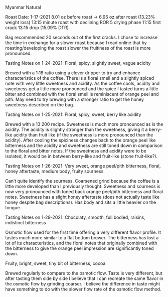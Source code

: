 Myanmar Natural

Roast Date: 1-17-2021
8.01 oz before roast -> 6.95 oz after roast (13.23% weight loss)
13:15 minute roast with declining ROR
5 drying phase
11:15 first crack
13:15 drop (15.09% DTR)

Bag recommended 20 seconds out of the first cracks. I chose to increase the time in exchange for a slower roast because I read online that by roasting/developing the roast slower the fruitiness of the roast is more pronounced.

Tasting Notes on 1-24-2021:
Floral, spicy, slightly sweet, vague acidity

Brewed with a 1:18 ratio using a clever dripper to try and enhance characteristics of the coffee. There is a floral smell and a slightly spiced note with  very little sweetness and acidity. As the coffee cools, acidity and sweetness get a little more pronounced and the spice I tasted turns a little bitter and combined with the floral smell is reminiscent of orange peel and pith. May need to try brewing with a stronger ratio to get the honey sweetness described on the bag.

Tasting Notes on 1-25-2021:
Floral, spicy, sweet, berry like acidity

Brewed with a 13:200 recipe. Sweetness is much more pronounced as is the acidity. The acidity is slightly stronger than the sweetness, giving it a berry-like acidity than fruit like (if the sweetness is more pronounced than the acidity). After cooling the spiciness changes back to the orange peel like bitterness and the acidity and sweetness are still toned down in comparison to the floral and bitter notes. If the sweetness and acidity were to be isolated, it would be in between berry-like and fruit-like (stone fruit-like?).

Tasting Notes on 1-26-2021:
Very sweet, orange peel/pith bitterness, floral, honey aftertaste, medium body, fruity sourness

Can’t quite identify the sourness. Coarsened grind because the coffee is a little more developed than I previously thought. Sweetness and sourness is now very pronounced with toned back orange peel/pith bitterness and floral notes. Sweetness has a slight honey aftertaste (does not actually taste like honey despite bag descriptions). Has body and sits a little heavier on the tongue.

Tasting Notes on 1-29-2021:
Chocolaty, smooth, full bodied, raisins, indistinct bitterness

Osmotic flow used for the first time offering a very different flavor profile. It tastes much more similar to a flat bottom brewer. The bitterness has lost a lot of its characteristics, and the floral notes that originally combined with the bitterness to give the orange peel impression are significantly toned down.

Fruity, bright, sweet, tiny bit of bitterness, cocoa

Brewed regularly to compare to the osmotic flow. Taste is very different, but after tasting them side by side I believe that I can recreate the same flavor in the osmotic flow by grinding coarser. I believe the difference in taste might have something to do with the slower flow rate of the osmotic flow method.
